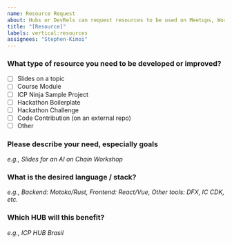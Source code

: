 ```yaml
---
name: Resource Request
about: Hubs or DevRels can request resources to be used on Meetups, Workshops, Courses or Hackathons.
title: "[Resource]"
labels: vertical:resources
assignees: "Stephen-Kimoi"
---
```


### What type of resource you need to be developed or improved?

- [ ] Slides on a topic
- [ ] Course Module
- [ ] ICP Ninja Sample Project
- [ ] Hackathon Boilerplate
- [ ] Hackathon Challenge
- [ ] Code Contribution (on an external repo)
- [ ] Other

### Please describe your need, especially goals

_e.g., Slides for an AI on Chain Workshop_

### What is the desired language / stack?

_e.g., Backend: Motoko/Rust, Frontend: React/Vue, Other tools: DFX, IC CDK, etc._

### Which HUB will this benefit?

_e.g., ICP HUB Brasil_
